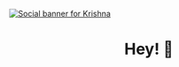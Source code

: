 <a href="https://krishnashahu.com.np" target="_blank" rel="nofollow"><img src="https://github.com/krishshah920/krishshah920/blob/main/Header.gif" alt="Social banner for Krishna" style="max-width: 100%;"></a>
<h1 align="center">Hey! 👋</h1>




<!--
**krishshah920/krishshah920** is a ✨ _special_ ✨ repository because its `README.md` (this file) appears on your GitHub profile.

Here are some ideas to get you started:

- 🔭 I’m currently working on ...
- 🌱 I’m currently learning ...
- 👯 I’m looking to collaborate on ...
- 🤔 I’m looking for help with ...
- 💬 Ask me about ...
- 📫 How to reach me: ...
- 😄 Pronouns: ...
- ⚡ Fun fact: ...
-->
